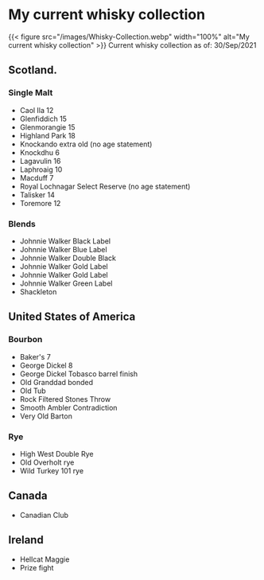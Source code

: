 # My current whisky collection

{{< figure src="/images/Whisky-Collection.webp" width="100%" alt="My current whisky collection" >}}
Current whisky collection as of: 30/Sep/2021

## Scotland.
### Single Malt
+ Caol Ila 12
+ Glenfiddich 15
+ Glenmorangie	15
+ Highland Park	18
+ Knockando extra old (no age statement)
+ Knockdhu 6
+ Lagavulin 16
+ Laphroaig 10
+ Macduff 7
+ Royal Lochnagar Select Reserve (no age statement)
+ Talisker 14
+ Toremore 12

### Blends
+ Johnnie Walker Black Label
+ Johnnie Walker Blue Label
+ Johnnie Walker Double Black
+ Johnnie Walker Gold Label
+ Johnnie Walker Gold Label
+ Johnnie Walker Green Label
+ Shackleton

## United States of America
### Bourbon
+ Baker's 7
+ George Dickel 8
+ George Dickel Tobasco barrel finish
+ Old Granddad bonded
+ Old Tub
+ Rock Filtered Stones Throw
+ Smooth Ambler Contradiction
+ Very Old Barton

### Rye
+ High West Double Rye
+ Old Overholt rye
+ Wild Turkey 101 rye

## Canada
+ Canadian Club

## Ireland
+ Hellcat Maggie
+ Prize fight

